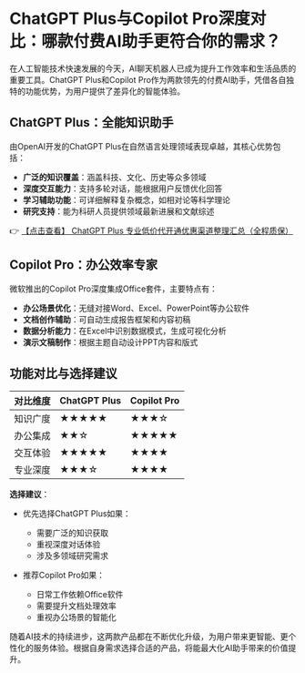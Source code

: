 # ChatGPT Plus与Copilot Pro深度对比：哪款付费AI助手更符合你的需求？

在人工智能技术快速发展的今天，AI聊天机器人已成为提升工作效率和生活品质的重要工具。ChatGPT Plus和Copilot Pro作为两款领先的付费AI助手，凭借各自独特的功能优势，为用户提供了差异化的智能体验。

## ChatGPT Plus：全能知识助手

由OpenAI开发的ChatGPT Plus在自然语言处理领域表现卓越，其核心优势包括：

- **广泛的知识覆盖**：涵盖科技、文化、历史等众多领域
- **深度交互能力**：支持多轮对话，能根据用户反馈优化回答
- **学习辅助功能**：可详细解释复杂概念，如相对论等科学理论
- **研究支持**：能为科研人员提供领域最新进展和文献综述

👉 [【点击查看】 ChatGPT Plus 专业低价代开通优惠渠道整理汇总（全程质保）](https://bit.ly/DaiKai)

## Copilot Pro：办公效率专家

微软推出的Copilot Pro深度集成Office套件，主要特点有：

- **办公场景优化**：无缝对接Word、Excel、PowerPoint等办公软件
- **文档创作辅助**：可自动生成报告框架和内容初稿
- **数据分析能力**：在Excel中识别数据模式，生成可视化分析
- **演示文稿制作**：根据主题自动设计PPT内容和版式

## 功能对比与选择建议

| 对比维度 | ChatGPT Plus | Copilot Pro |
|---------|------------|------------|
| 知识广度 | ★★★★★ | ★★★☆ |
| 办公集成 | ★★☆ | ★★★★★ |
| 交互体验 | ★★★★★ | ★★★★ |
| 专业深度 | ★★★☆ | ★★★★ |

**选择建议**：
- 优先选择ChatGPT Plus如果：
  - 需要广泛的知识获取
  - 重视深度对话体验
  - 涉及多领域研究需求

- 推荐Copilot Pro如果：
  - 日常工作依赖Office软件
  - 需要提升文档处理效率
  - 重视办公场景的智能化

随着AI技术的持续进步，这两款产品都在不断优化升级，为用户带来更智能、更个性化的服务体验。根据自身需求选择合适的产品，将能最大化AI助手带来的价值提升。